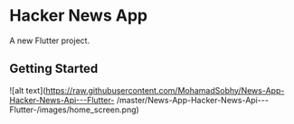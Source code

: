 # Hacker News App

A new Flutter project.

## Getting Started

![alt text](https://raw.githubusercontent.com/MohamadSobhy/News-App-Hacker-News-Api---Flutter-
/master/News-App-Hacker-News-Api---Flutter-/images/home_screen.png)
